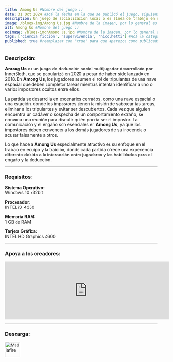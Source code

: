 ```yaml
---
title: Among Us #Nombre del juego :)
date: 31 Oct 2024 #Acá la fecha en la que se publicó el juego, siguiendo este formato: Dia "30", Mes "Oct", Año "2024" = como debe quedar: 30 Oct 2024
description: Un juego de socialización local o en línea de trabajo en equipo y traición para 4 a 15 jugadores... ¡ambientado en el espacio! #Acá una mini descripción del juego
image: /blogs-img/Among Us.jpg #Nombre de la imagen, por lo general es exactamente el mismo nombre que el juego excluyendo lo ":" (Dos puntos)
alt: Among Us #Nombre del juego :)
ogImage: /blogs-img/Among Us.jpg #Nombre de la imagen, por lo general es exactamente el mismo nombre que el juego excluyendo lo ":" (Dos puntos)
tags: ['ciencia ficción', 'supervivencia', 'nicolhetti'] #Acá la categoría o categorías del juego, si es más de una se coloca en este formato: ['categoría1', 'categoría2']
published: true #reemplazar con "true" para que aparezca como publicado
---
```


<!--En VSCode seleccionando una palabra, por ejemplo: "NOMBRE-DEL-JUEGO" y apretando Ctrl+F2 se seleccionan todas las palabras iguales-->

### Descripción:
**Among Us** es un juego de deducción social multijugador desarrollado por InnerSloth, que se popularizó en 2020 a pesar de haber sido lanzado en 2018. En **Among Us**, los jugadores asumen el rol de tripulantes de una nave espacial que deben completar tareas mientras intentan identificar a uno o varios impostores ocultos entre ellos. 

La partida se desarrolla en escenarios cerrados, como una nave espacial o una estación, donde los impostores tienen la misión de sabotear las tareas, eliminar a los tripulantes y evitar ser descubiertos. Cada vez que alguien encuentra un cadáver o sospecha de un comportamiento extraño, se convoca una reunión para discutir quién podría ser el impostor. La comunicación y el engaño son esenciales en **Among Us**, ya que los impostores deben convencer a los demás jugadores de su inocencia o acusar falsamente a otros.

Lo que hace a **Among Us** especialmente atractivo es su enfoque en el trabajo en equipo y la traición, donde cada partida ofrece una experiencia diferente debido a la interacción entre jugadores y las habilidades para el engaño y la deducción.

<!--Prompt para Chat-GPT: Hazme una descripción para el juego "NOMBRE-DEL-JUEGO" y cada que menciones "NOMBRE-DEL-JUEGO" ponlo en negrita -->

---

### Requisitos:
**Sistema Operativo:**  
 Windows 10 x32bit

**Procesador:**  
INTEL i3-4330

**Memoria RAM:**  
1 GB de RAM

**Tarjeta Gráfica:**  
INTEL HD Graphics 4600

<!--Si falta o sobra un requisito se quita o se agrega manteniendo el mismo formato-->

---

### Apoya a los creadores:
<iframe src="https://store.steampowered.com/widget/945360/" frameborder="0" width="540" height="190" style="background-color: transparent;"></iframe>

<!--Reemplazar los numeros (AppID) del juego (en este caso 2668510) por el numero (AppID) correspondiente con el juego a publicar-->
<!--El AppID se encuentra en la URL del Juego en Steam-->

---

### Descarga:

[<img src="https://gist.github.com/cxmeel/0dbc95191f239b631c3874f4ccf114e2/raw/download.svg" alt="Mediafire" height="50" />](https://www.mediafire.com/file/m2ugao6fpfkse09/Among_Us.zip/file)

<!-- # se debe reemplazar por el link de descarga-->

<!--NOMBRE-DEL-SERVICIO se debe reemplazar por el servicio donde está subido el juego-->
